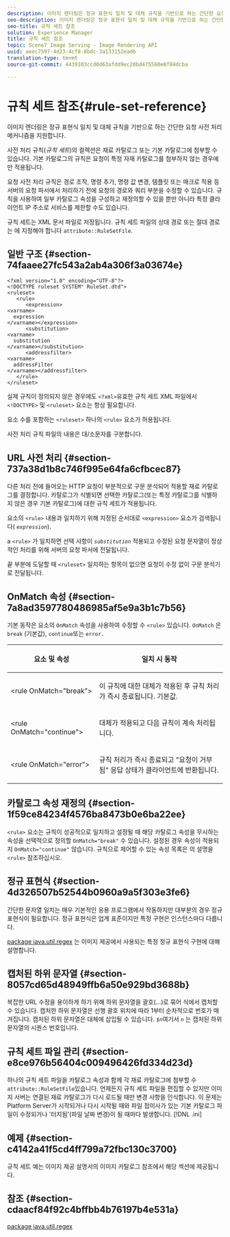 ```yaml
---
description: 이미지 렌더링은 정규 표현식 일치 및 대체 규칙을 기반으로 하는 간단한 요청 사전 처리 메커니즘을 지원합니다.
seo-description: 이미지 렌더링은 정규 표현식 일치 및 대체 규칙을 기반으로 하는 간단한 요청 사전 처리 메커니즘을 지원합니다.
seo-title: 규칙 세트 참조
solution: Experience Manager
title: 규칙 세트 참조
topic: Scene7 Image Serving - Image Rendering API
uuid: aeec7597-4d23-4cf8-8bdc-3a133152eadb
translation-type: tm+mt
source-git-commit: 4439103ccd0d63afdd9ec20bd475560e8f84dcba

---
```



# 규칙 세트 참조{#rule-set-reference}

이미지 렌더링은 정규 표현식 일치 및 대체 규칙을 기반으로 하는 간단한 요청 사전 처리 메커니즘을 지원합니다.

<!--<a id="section_F44601A65CE1451EAD0A449C66B773CC"></a>-->

사전 처리 규칙(*규칙 세트*)의 컬렉션은 재료 카탈로그 또는 기본 카탈로그에 첨부할 수 있습니다. 기본 카탈로그의 규칙은 요청이 특정 자재 카탈로그를 첨부하지 않는 경우에만 적용됩니다.

요청 사전 처리 규칙은 경로 조작, 명령 추가, 명령 값 변경, 템플릿 또는 매크로 적용 등 서버의 요청 파서에서 처리하기 전에 요청의 경로와 쿼리 부분을 수정할 수 있습니다. 규칙을 사용하여 일부 카탈로그 속성을 구성하고 재정의할 수 있을 뿐만 아니라 특정 클라이언트 IP 주소로 서비스를 제한할 수도 있습니다.

규칙 세트는 XML 문서 파일로 저장됩니다. 규칙 세트 파일의 상대 경로 또는 절대 경로는 에 지정해야 합니다 `attribute::RuleSetFile`.

## 일반 구조 {#section-74faaee27fc543a2ab4a306f3a03674e}

```
<?xml version="1.0" encoding="UTF-8"?>
<!DOCTYPE ruleset SYSTEM" RuleSet.dtd">
<ruleset>
   <rule>
      <expression>
<varname>
  expression
</varname></expression>
      <substitution>
<varname>
  substitution
</varname></substitution>
      <addressfilter>
<varname>
  addressFilter
</varname></addressfilter>
   </rule>
</ruleset>
```

실제 규칙이 정의되지 않은 경우에도 `<?xml>`유효한 규칙 세트 XML 파일에서 `<!DOCTYPE>` 및 `<ruleset>` 요소는 항상 필요합니다.

요소 수를 포함하는 `<ruleset>` 하나의 `<rule>` 요소가 허용됩니다.

사전 처리 규칙 파일의 내용은 대/소문자를 구분합니다.

## URL 사전 처리 {#section-737a38d1b8c746f995e64fa6cfbcec87}

다른 처리 전에 들어오는 HTTP 요청이 부분적으로 구문 분석되어 적용할 재료 카탈로그를 결정합니다. 카탈로그가 식별되면 선택한 카탈로그(또는 특정 카탈로그를 식별하지 않은 경우 기본 카탈로그)에 대한 규칙 세트가 적용됩니다.

요소의 `<rule>` 내용과 일치하기 위해 지정된 순서대로 `<expression>` 요소가 검색됩니다( *`expression`*).

a `<rule>` 가 일치하면 선택 사항이 *`substitution`* 적용되고 수정된 요청 문자열이 정상적인 처리를 위해 서버의 요청 파서에 전달됩니다.

끝 부분에 도달할 때 `<ruleset>` 일치하는 항목이 없으면 요청이 수정 없이 구문 분석기로 전달됩니다.

## OnMatch 속성 {#section-7a8ad3597780486985af5e9a3b1c7b56}

기본 동작은 요소의 `OnMatch` 속성을 사용하여 수정할 수 `<rule>` 있습니다. `OnMatch` 은 `break` (기본값), `continue`또는 `error.`

<table id="table_4CABF55B33854A128D5F326B31C6C397"> 
 <thead> 
  <tr> 
   <th colname="col1" class="entry"> <p>요소 및 속성 </p> </th> 
   <th colname="col2" class="entry"> <p>일치 시 동작 </p> </th> 
  </tr> 
 </thead>
 <tbody> 
  <tr> 
   <td colname="col1"> <p><span class="codeph"> &lt;rule OnMatch="break"&gt;</span> </p> </td> 
   <td colname="col2"> <p>이 규칙에 대한 대체가 적용된 후 규칙 처리가 즉시 종료됩니다. 기본값. </p> </td> 
  </tr> 
  <tr> 
   <td colname="col1"> <p><span class="codeph"> &lt;rule OnMatch="continue"&gt;</span> </p> </td> 
   <td colname="col2"> <p>대체가 적용되고 다음 규칙이 계속 처리됩니다. </p> </td> 
  </tr> 
  <tr> 
   <td colname="col1"> <p><span class="codeph"> &lt;rule OnMatch="error"&gt;</span> </p> </td> 
   <td colname="col2"> <p>규칙 처리가 즉시 종료되고 "요청이 거부됨" 응답 상태가 클라이언트에 반환됩니다. </p> </td> 
  </tr> 
 </tbody> 
</table>

## 카탈로그 속성 재정의 {#section-1f59ce84234f4576ba8473b0e6ba22ee}

`<rule>` 요소는 규칙이 성공적으로 일치하고 설정될 때 해당 카탈로그 속성을 무시하는 속성을 선택적으로 정의할 `OnMatch="break"` 수 있습니다. 설정된 경우 속성이 적용되지 `OnMatch="continue"` 않습니다. 규칙으로 제어할 수 있는 속성 목록은 의 설명을 `<rule>` 참조하십시오.

## 정규 표현식 {#section-4d326507b52544b0960a9a5f303e3fe6}

간단한 문자열 일치는 매우 기본적인 응용 프로그램에서 작동하지만 대부분의 경우 정규 표현식이 필요합니다. 정규 표현식은 업계 표준이지만 특정 구현은 인스턴스마다 다릅니다.

[package java.util.regex](https://www2.cs.duke.edu/csed/java/jdk1.4.2/docs/api/) 는 이미지 제공에서 사용되는 특정 정규 표현식 구현에 대해 설명합니다.

## 캡처된 하위 문자열 {#section-8057cd65d48949ffb6a50e929bd3688b}

복잡한 URL 수정을 용이하게 하기 위해 하위 문자열을 괄호(...)로 묶어 식에서 캡처할 수 있습니다. 캡처한 하위 문자열은 선행 괄호 위치에 따라 1부터 순차적으로 번호가 매겨집니다. 캡처된 하위 문자열은 대체에 삽입될 수 있습니다. *`$n`*&#x200B;여기서 *`n`* 는 캡처된 하위 문자열의 시퀀스 번호입니다.

## 규칙 세트 파일 관리 {#section-e8ce976b56404c009496426fd334d23d}

하나의 규칙 세트 파일을 카탈로그 속성과 함께 각 재료 카탈로그에 첨부할 수 `attribute::RuleSetFile`있습니다. 언제든지 규칙 세트 파일을 편집할 수 있지만 이미지 서버는 연결된 재료 카탈로그가 다시 로드될 때만 변경 사항을 인식합니다. 이 문제는 Platform Server가 시작되거나 다시 시작될 때와 파일 접미사가 있는 기본 카탈로그 파일이 수정되거나 &#39;터치됨&#39;(파일 날짜 변경)이 될 때마다 발생합니다. [!DNL .ini]

## 예제 {#section-c4142a41f5cd4ff799a72fbc130c3700}

규칙 세트 예는 이미지 제공 설명서의 이미지 카탈로그 참조에서 해당 섹션에 제공됩니다.

## 참조 {#section-cdaacf84f92c4bffbb4b76197b4e531a}

[package java.util.regex](https://www2.cs.duke.edu/csed/java/jdk1.4.2/docs/api/)
